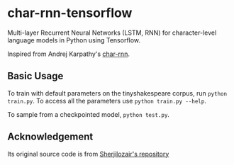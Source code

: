 char-rnn-tensorflow
===

Multi-layer Recurrent Neural Networks (LSTM, RNN) for character-level language models in Python using Tensorflow.

Inspired from Andrej Karpathy's [char-rnn](https://github.com/karpathy/char-rnn).

## Basic Usage
To train with default parameters on the tinyshakespeare corpus, run `python train.py`. To access all the parameters use `python train.py --help`.

To sample from a checkpointed model, `python test.py`.

## Acknowledgement
Its original source code is from [Sherjilozair's repository](https://github.com/sherjilozair/char-rnn-tensorflow)

